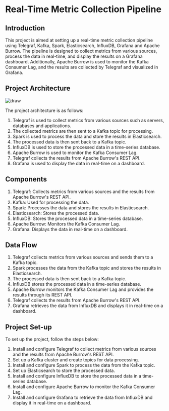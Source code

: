 # Real-Time Metric Collection Pipeline

## Introduction
This project is aimed at setting up a real-time metric collection pipeline using Telegraf, Kafka, Spark, Elasticsearch, InfluxDB, Grafana and Apache Burrow. The pipeline is designed to collect metrics from various sources, process the data in real-time, and display the results on a Grafana dashboard. Additionally, Apache Burrow is used to monitor the Kafka Consumer Lag, and the results are collected by Telegraf and visualized in Grafana.

## Project Architecture
![draw](https://user-images.githubusercontent.com/49933141/218268836-74396a01-1c38-4418-b5c5-f14ce2271643.png)

The project architecture is as follows:
1. Telegraf is used to collect metrics from various sources such as servers, databases and applications.
2. The collected metrics are then sent to a Kafka topic for processing.
3. Spark is used to process the data and store the results in Elasticsearch.
4. The processed data is then sent back to a Kafka topic.
5. InfluxDB is used to store the processed data in a time-series database.
6. Apache Burrow is used to monitor the Kafka Consumer Lag.
7. Telegraf collects the results from Apache Burrow's REST API.
8. Grafana is used to display the data in real-time on a dashboard.

## Components
1. Telegraf: Collects metrics from various sources and the results from Apache Burrow's REST API.
2. Kafka: Used for processing the data.
3. Spark: Processes the data and stores the results in Elasticsearch.
4. Elasticsearch: Stores the processed data.
5. InfluxDB: Stores the processed data in a time-series database.
6. Apache Burrow: Monitors the Kafka Consumer Lag.
7. Grafana: Displays the data in real-time on a dashboard.

## Data Flow
1. Telegraf collects metrics from various sources and sends them to a Kafka topic.
2. Spark processes the data from the Kafka topic and stores the results in Elasticsearch.
3. The processed data is then sent back to a Kafka topic.
4. InfluxDB stores the processed data in a time-series database.
5. Apache Burrow monitors the Kafka Consumer Lag and provides the results through its REST API.
6. Telegraf collects the results from Apache Burrow's REST API.
7. Grafana retrieves the data from InfluxDB and displays it in real-time on a dashboard.

## Project Set-up
To set up the project, follow the steps below:
1. Install and configure Telegraf to collect metrics from various sources and the results from Apache Burrow's REST API.
2. Set up a Kafka cluster and create topics for data processing.
3. Install and configure Spark to process the data from the Kafka topic.
4. Set up Elasticsearch to store the processed data.
5. Install and configure InfluxDB to store the processed data in a time-series database.
6. Install and configure Apache Burrow to monitor the Kafka Consumer Lag.
7. Install and configure Grafana to retrieve the data from InfluxDB and display it in real-time on a dashboard.
